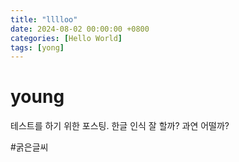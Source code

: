 ```yaml
---
title: "lllloo"
date: 2024-08-02 00:00:00 +0800
categories: [Hello World]
tags: [yong]
---
```


# young

테스트를 하기 위한 포스팅.
한글 인식 잘 할까?
과연 어떨까?

#굵은글씨
